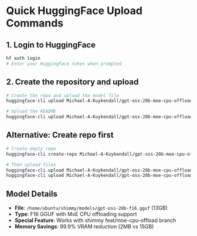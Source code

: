 # Quick HuggingFace Upload Commands

## 1. Login to HuggingFace
```bash
hf auth login
# Enter your HuggingFace token when prompted
```

## 2. Create the repository and upload
```bash
# Create the repo and upload the model file
huggingface-cli upload Michael-A-Kuykendall/gpt-oss-20b-moe-cpu-offload-gguf /home/ubuntu/shimmy/models/gpt-oss-20b-f16.gguf --repo-type model

# Upload the README
huggingface-cli upload Michael-A-Kuykendall/gpt-oss-20b-moe-cpu-offload-gguf /home/ubuntu/shimmy/models/MOE-GGUF-README.md README.md --repo-type model
```

## Alternative: Create repo first
```bash
# Create empty repo
huggingface-cli create-repo Michael-A-Kuykendall/gpt-oss-20b-moe-cpu-offload-gguf --type model

# Then upload files
huggingface-cli upload Michael-A-Kuykendall/gpt-oss-20b-moe-cpu-offload-gguf /home/ubuntu/shimmy/models/gpt-oss-20b-f16.gguf
huggingface-cli upload Michael-A-Kuykendall/gpt-oss-20b-moe-cpu-offload-gguf /home/ubuntu/shimmy/models/MOE-GGUF-README.md README.md
```

## Model Details
- **File**: `/home/ubuntu/shimmy/models/gpt-oss-20b-f16.gguf` (13GB)
- **Type**: F16 GGUF with MoE CPU offloading support
- **Special Feature**: Works with shimmy feat/moe-cpu-offload branch
- **Memory Savings**: 99.9% VRAM reduction (2MB vs 15GB)